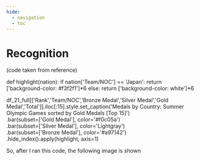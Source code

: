 ```yaml
---
hide:
  - navigation
  - toc
---
```


# Recognition

(code taken from reference)

def highlight(nation):
    if nation['Team/NOC'] == 'Japan':
        return ['background-color: #f3f2f1']*6
    else:
        return ['background-color: white']*6

df_21_full[['Rank','Team/NOC','Bronze Medal','Silver Medal','Gold Medal','Total']].iloc[:15].style.set_caption('Medals by Country: Summer Olympic Games sorted by Gold Medals [Top 15]')\
.bar(subset=['Gold Medal'], color='#f0c05a')\
.bar(subset=['Silver Medal'], color='Lightgray')\
.bar(subset=['Bronze Medal'], color='#a97142')\
.hide_index().apply(highlight, axis=1)

So, after I ran this code, the following image is shown

